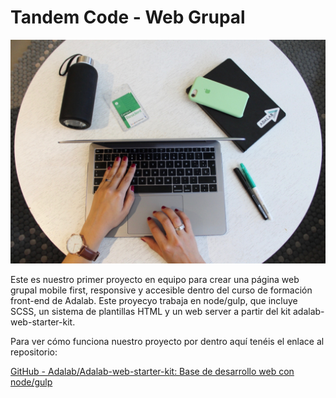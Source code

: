 # Tandem Code - Web Grupal
![TandemCodeWeb](docs/assets/images/tandem.jpeg)

Este es nuestro primer proyecto en equipo para crear una página web grupal mobile first, responsive y accesible dentro del curso de formación front-end de Adalab. Este proyecyo trabaja en node/gulp, que incluye SCSS, un sistema de plantillas HTML y un web server a partir del kit adalab-web-starter-kit.

Para ver cómo funciona nuestro proyecto por dentro aquí tenéis el enlace al repositorio:

[GitHub - Adalab/Adalab-web-starter-kit: Base de desarrollo web con node/gulp](https://github.com/Adalab/Adalab-web-starter-kit)


